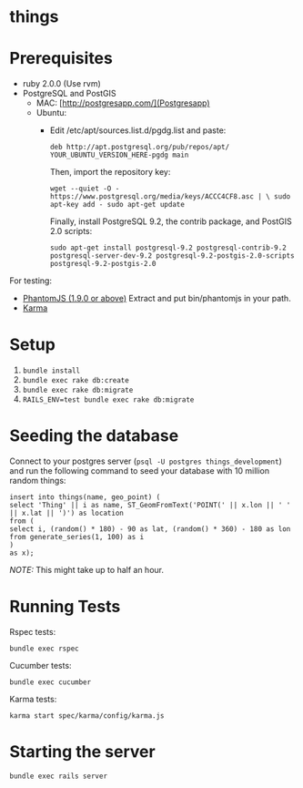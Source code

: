 things
======

Prerequisites
=============

* ruby 2.0.0 (Use rvm)
* PostgreSQL and PostGIS
  - MAC: [http://postgresapp.com/](Postgresapp)
  - Ubuntu: 
    * Edit /etc/apt/sources.list.d/pgdg.list and paste:

      `deb http://apt.postgresql.org/pub/repos/apt/ YOUR_UBUNTU_VERSION_HERE-pgdg main`
 
      Then, import the repository key:

      `wget --quiet -O - https://www.postgresql.org/media/keys/ACCC4CF8.asc | \
       sudo apt-key add -
       sudo apt-get update`

      Finally, install PostgreSQL 9.2, the contrib package, and PostGIS 2.0 scripts:

      `sudo apt-get install postgresql-9.2 postgresql-contrib-9.2 postgresql-server-dev-9.2 postgresql-9.2-postgis-2.0-scripts postgresql-9.2-postgis-2.0`

For testing:

* [PhantomJS (1.9.0 or above)](http://phantomjs.org/download.html) Extract and put bin/phantomjs in your path.
* [Karma](http://karma-runner.github.io)

Setup
=====

1. `bundle install`
2. `bundle exec rake db:create`
3. `bundle exec rake db:migrate`
4. `RAILS_ENV=test bundle exec rake db:migrate`

Seeding the database
====================

Connect to your postgres server (`psql -U postgres things_development`) and run the following command to seed your database with 10 million random things:

```
insert into things(name, geo_point) (
select 'Thing' || i as name, ST_GeomFromText('POINT(' || x.lon || ' ' || x.lat || ')') as location
from (
select i, (random() * 180) - 90 as lat, (random() * 360) - 180 as lon
from generate_series(1, 100) as i
)
as x);
```

*NOTE:* This might take up to half an hour.

Running Tests
=============

Rspec tests:

`bundle exec rspec`

Cucumber tests:

`bundle exec cucumber`

Karma tests:

`karma start spec/karma/config/karma.js`

Starting the server
===================

`bundle exec rails server`
